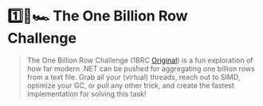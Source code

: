 # 1️⃣🐝🏎️ The One Billion Row Challenge

> The One Billion Row Challenge (1BRC [Original](https://github.com/gunnarmorling/1brc)) is a fun exploration of how far modern .NET can be pushed for aggregating one billion rows from a text file.
> Grab all your (virtual) threads, reach out to SIMD, optimize your GC, or pull any other trick, and create the fastest implementation for solving this task!
